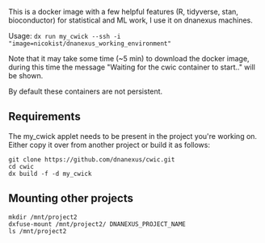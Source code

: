 This is a docker image with a few helpful features (R, tidyverse, stan, bioconductor) for statistical and ML work, I use it on dnanexus machines.

Usage: 
`dx run my_cwick --ssh -i "image=nicokist/dnanexus_working_environment"`

Note that it may take some time (~5 min) to download the docker image, during this time the message "Waiting for the cwic container to start.." will be shown.

By default these containers are not persistent.

## Requirements
The my_cwick applet needs to be present in the project you're working on. Either copy it over from another project or build it as follows:

```
git clone https://github.com/dnanexus/cwic.git
cd cwic
dx build -f -d my_cwick
```
## Mounting other projects

```
mkdir /mnt/project2
dxfuse-mount /mnt/project2/ DNANEXUS_PROJECT_NAME
ls /mnt/project2
```

